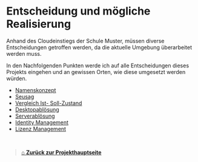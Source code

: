 # Entscheidung und mögliche Realisierung

Anhand des Cloudeinstiegs der Schule Muster, müssen diverse Entscheidungen getroffen werden, da die aktuelle Umgebung überarbeitet werden muss.  

In den Nachfolgenden Punkten werde ich auf alle Entscheidungen dieses Projekts eingehen und an gewissen Orten, wie diese umgesetzt werden würden. 

- [Namenskonzept](./Nameconcept.md) 
- [Seusag](./SEUSAG.md)
- [Vergleich Ist- Soll-Zustand](./compare_ist_soll-zustand.md) 
- [Desktopablösung](./Desctopreplacement.md)
- [Serverablösung](./Serverreplacement.md)
- [Identity Management](./IdentityManagement.md)
- [Lizenz Management](./LicenceManagement.md)

<br>

> [⌂ **Zurück zur Projekthauptseite**](../README.md)

